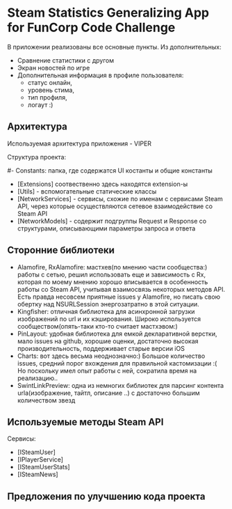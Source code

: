 # Steam Statistics Generalizing App for FunCorp Code Challenge

В приложении реализованы все основные пункты.
Из дополнительных:
- Сравнение статистики с другом
- Экран новостей по игре
- Дополнительная информация в профиле пользователя: 
  - статус онлайн, 
  - уровень стима,
  - тип профиля, 
  - логаут :)

## Архитектура

Используемая архитектура приложения - VIPER

Структура проекта:

#- Constants: папка, где содержатся UI костанты и общие константы 
- [Extensions] соотвественно здесь находятся extension-ы
- [Utils] - вспомогательные статические классы
- [NetworkServices] - сервисы, схожие по именам с сервисами Steam API, через которые осуществляются сетевое взаимодействие со Steam API
- [NetworkModels] - содержит подгруппы Request и Response со структурами, описывающими параметры запроса и ответа


## Сторонние библиотеки

- Alamofire, RxAlamofire: мастхев(по мнению части сообщества:) работы с сетью, решил использовать еще и 
зависимость с Rx, которая по моему мнению хорошо вписывается в особенность работы со Steam API, учитывая взаимосвязь некоторых методов API. Есть правда несовсем приятные issues у Alamofire, но писать свою обертку над NSURLSession энергозатратно в этой ситуации.
- Kingfisher: отличная библиотека для асинхронной загрузки изображений по url и их кэширования. Широко используется сообществом(опять-таки кто-то считает мастхэвом:)
- PinLayout: удобная библиотека для емкой декларативной верстки, мало issues на github, хорошие оценки, достаточно высокая производительность, поддерживает старые версии iOS
- Charts: вот здесь весьма неоднозначно:) Большое количество issues, средний порог вхождения для правильной кастомизации :( Но поскольку имел опыт работы с ней, сократила время на реализацию..
- SwintLinkPreview: одна из немногих библиотек для парсинг контента urla(изображение, тайтл, описание ..) с достаточно большим количеством звезд

## Используемые методы Steam API

Сервисы:
- [ISteamUser]
- [IPlayerService]
- [ISteamUserStats]
- [ISteamNews]


## Предложения по улучшению кода проекта
